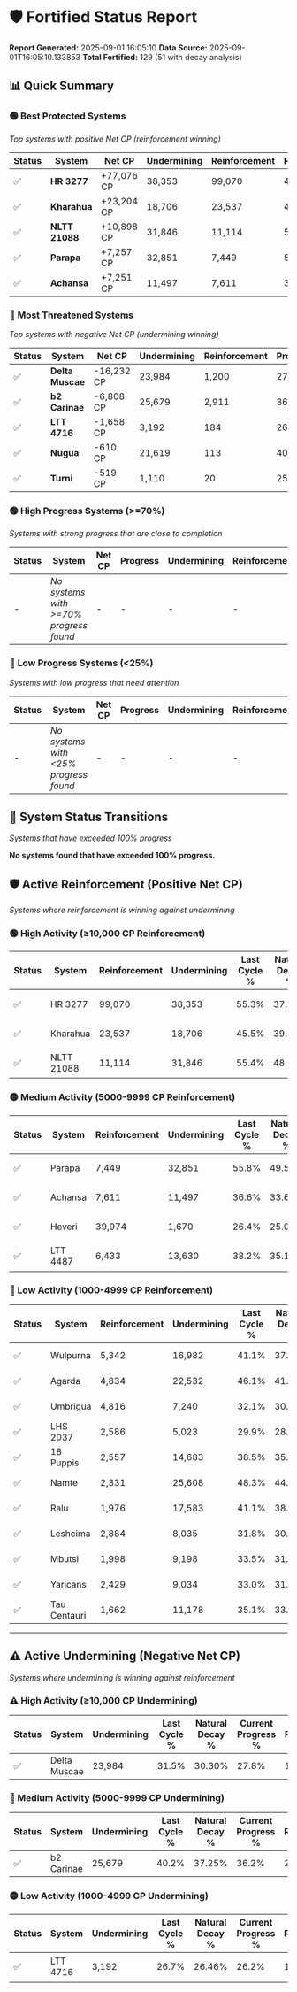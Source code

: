 # 🛡️ Fortified Status Report

**Report Generated:** 2025-09-01 16:05:10
**Data Source:** 2025-09-01T16:05:10.133853
**Total Fortified:** 129 (51 with decay analysis)

## 📊 Quick Summary

### 🟢 **Best Protected Systems**
*Top systems with positive Net CP (reinforcement winning)*

| Status | System | Net CP | Undermining | Reinforcement | Progress |
|--------|--------|--------|-------------|---------------|----------|
| ✅ | **HR 3277** | +77,076 CP | 38,353 | 99,070 | 49.4% |
| ✅ | **Kharahua** | +23,204 CP | 18,706 | 23,537 | 42.6% |
| ✅ | **NLTT 21088** | +10,898 CP | 31,846 | 11,114 | 50.5% |
| ✅ | **Parapa** | +7,257 CP | 32,851 | 7,449 | 50.7% |
| ✅ | **Achansa** | +7,251 CP | 11,497 | 7,611 | 34.8% |

### 🔴 **Most Threatened Systems**
*Top systems with negative Net CP (undermining winning)*

| Status | System | Net CP | Undermining | Reinforcement | Progress |
|--------|--------|--------|-------------|---------------|----------|
| ✅ | **Delta Muscae** | -16,232 CP | 23,984 | 1,200 | 27.8% |
| ✅ | **b2 Carinae** | -6,808 CP | 25,679 | 2,911 | 36.2% |
| ✅ | **LTT 4716** | -1,658 CP | 3,192 | 184 | 26.2% |
| ✅ | **Nugua** | -610 CP | 21,619 | 113 | 40.8% |
| ✅ | **Turni** | -519 CP | 1,110 | 20 | 25.8% |

### 🟢 **High Progress Systems (>=70%)**
*Systems with strong progress that are close to completion*

| Status | System | Net CP | Progress | Undermining | Reinforcement |
|--------|--------|--------|----------|-------------|---------------|
| - | *No systems with >=70% progress found* | - | - | - | - |

### 🔴 **Low Progress Systems (<25%)**
*Systems with low progress that need attention*

| Status | System | Net CP | Progress | Undermining | Reinforcement |
|--------|--------|--------|----------|-------------|---------------|
| - | *No systems with <25% progress found* | - | - | - | - |
## 🔄 System Status Transitions
*Systems that have exceeded 100% progress*

**No systems found that have exceeded 100% progress.**

## 🛡️ Active Reinforcement (Positive Net CP)
*Systems where reinforcement is winning against undermining*

### 🟢 High Activity (≥10,000 CP Reinforcement)

| Status | System | Reinforcement | Undermining | Last Cycle % | Natural Decay % | Current Progress % | Current CP | Net CP | Activity |
|--------|--------|---------------|-------------|--------------|-----------------|-------------------|------------|--------|----------|
| ✅ | HR 3277 | 99,070 | 38,353 | 55.3% | 37.54% | 49.4% | 321,100 | +77,076 | 🟢 High Reinforcement |
| ✅ | Kharahua | 23,537 | 18,706 | 45.5% | 39.03% | 42.6% | 276,900 | +23,204 | 🟢 High Reinforcement |
| ✅ | NLTT 21088 | 11,114 | 31,846 | 55.4% | 48.82% | 50.5% | 328,250 | +10,898 | 🟢 High Reinforcement |

### 🟡 Medium Activity (5000-9999 CP Reinforcement)

| Status | System | Reinforcement | Undermining | Last Cycle % | Natural Decay % | Current Progress % | Current CP | Net CP | Activity |
|--------|--------|---------------|-------------|--------------|-----------------|-------------------|------------|--------|----------|
| ✅ | Parapa | 7,449 | 32,851 | 55.8% | 49.58% | 50.7% | 329,550 | +7,257 | 🟡 Medium Reinforcement |
| ✅ | Achansa | 7,611 | 11,497 | 36.6% | 33.68% | 34.8% | 226,199 | +7,251 | 🟡 Medium Reinforcement |
| ✅ | Heveri | 39,974 | 1,670 | 26.4% | 25.00% | 26.1% | 169,650 | +7,150 | 🟡 Medium Reinforcement |
| ✅ | LTT 4487 | 6,433 | 13,630 | 38.2% | 35.18% | 36.1% | 234,650 | +5,967 | 🟡 Medium Reinforcement |

### 🔴 Low Activity (1000-4999 CP Reinforcement)

| Status | System | Reinforcement | Undermining | Last Cycle % | Natural Decay % | Current Progress % | Current CP | Net CP | Activity |
|--------|--------|---------------|-------------|--------------|-----------------|-------------------|------------|--------|----------|
| ✅ | Wulpurna | 5,342 | 16,982 | 41.1% | 37.73% | 38.5% | 250,250 | +4,979 | 🔵 Low Reinforcement |
| ✅ | Agarda | 4,834 | 22,532 | 46.1% | 41.90% | 42.6% | 276,900 | +4,558 | 🔵 Low Reinforcement |
| ✅ | Umbrigua | 4,816 | 7,240 | 32.1% | 30.35% | 31.0% | 201,500 | +4,203 | 🔵 Low Reinforcement |
| ✅ | LHS 2037 | 2,586 | 5,023 | 29.9% | 28.78% | 29.1% | 189,150 | +2,064 | 🔵 Low Reinforcement |
| ✅ | 18 Puppis | 2,557 | 14,683 | 38.5% | 35.89% | 36.2% | 235,300 | +2,000 | 🔵 Low Reinforcement |
| ✅ | Namte | 2,331 | 25,608 | 48.3% | 44.10% | 44.4% | 288,600 | +1,958 | 🔵 Low Reinforcement |
| ✅ | Ralu | 1,976 | 17,583 | 41.1% | 38.16% | 38.4% | 249,600 | +1,583 | 🔵 Low Reinforcement |
| ✅ | Lesheima | 2,884 | 8,035 | 31.8% | 30.37% | 30.6% | 198,900 | +1,498 | 🔵 Low Reinforcement |
| ✅ | Mbutsi | 1,998 | 9,198 | 33.5% | 31.87% | 32.1% | 208,650 | +1,483 | 🔵 Low Reinforcement |
| ✅ | Yaricans | 2,429 | 9,034 | 33.0% | 31.38% | 31.6% | 205,400 | +1,415 | 🔵 Low Reinforcement |
| ✅ | Tau Centauri | 1,662 | 11,178 | 35.1% | 33.24% | 33.4% | 217,099 | +1,022 | 🔵 Low Reinforcement |


---

## ⚠️ Active Undermining (Negative Net CP)
*Systems where undermining is winning against reinforcement*

### ⚠️ High Activity (≥10,000 CP Undermining)

| Status | System | Undermining | Last Cycle % | Natural Decay % | Current Progress % | Reinforcement | Current CP | Net CP | Activity |
|--------|--------|-------------|--------------|-----------------|-------------------|---------------|------------|--------|----------|
| ✅ | Delta Muscae | 23,984 | 31.5% | 30.30% | 27.8% | 1,200 | 180,700 | -16,232 | ⚠️ High Undermining |

### 🔶 Medium Activity (5000-9999 CP Undermining)

| Status | System | Undermining | Last Cycle % | Natural Decay % | Current Progress % | Reinforcement | Current CP | Net CP | Activity |
|--------|--------|-------------|--------------|-----------------|-------------------|---------------|------------|--------|----------|
| ✅ | b2 Carinae | 25,679 | 40.2% | 37.25% | 36.2% | 2,911 | 235,300 | -6,808 | 🔶 Medium Undermining |

### 🟡 Low Activity (1000-4999 CP Undermining)

| Status | System | Undermining | Last Cycle % | Natural Decay % | Current Progress % | Reinforcement | Current CP | Net CP | Activity |
|--------|--------|-------------|--------------|-----------------|-------------------|---------------|------------|--------|----------|
| ✅ | LTT 4716 | 3,192 | 26.7% | 26.46% | 26.2% | 184 | 170,300 | -1,658 | 🟡 Low Undermining |
